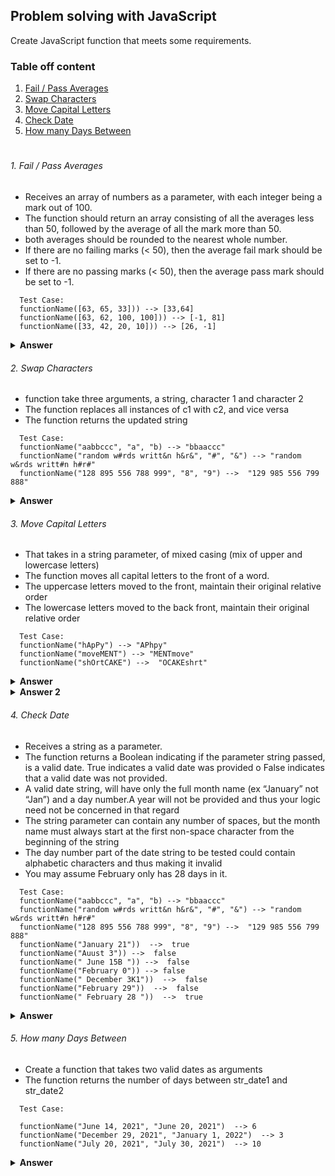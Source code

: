 ## Problem solving with JavaScript

Create JavaScript function that meets some requirements.

### Table off content
  1. [ Fail / Pass Averages](https://github.com/siddique000/JS-problem#1-fail--pass-averages)
  2. [ Swap Characters](https://github.com/siddique000/JS-problem#2-swap-characters)
  3. [ Move Capital Letters](https://github.com/siddique000/JS-problem#3-move-capital-letters)
  4. [ Check Date ](https://github.com/siddique000/JS-problem#4-check-date)
  5. [ How many Days Between](https://github.com/siddique000/JS-problem#5-how-many-days-between)

#

###### 1. Fail / Pass Averages
  
  - Receives an array of numbers as a parameter, with each integer being a mark out of 100.
  - The function should return an array consisting of all the averages less than 50, followed by the average
of all the mark more than 50.
  - both averages should be rounded to the nearest whole number. 
  - If there are no failing marks (< 50), then the average fail mark should be set to -1.
  - If there are no passing marks (< 50), then the average pass mark should be set to -1.

>
      Test Case:
      functionName([63, 65, 33])) --> [33,64] 
      functionName([63, 62, 100, 100])) --> [-1, 81]
      functionName([33, 42, 20, 10])) --> [26, -1]
  
<details><summary><b>Answer</b></summary>

```javaScript
function failPassAverage(arr) {
  const failArr = arr.filter((i) => i < 50);
  const passArr = arr.filter((i) => i >= 50 && i != 0);

  const failAvg =
    failArr.length !== 0
      ? Math.round(failArr.reduce((a, b) => a + b) / failArr.length)
      : -1;
  const passAvg =
    passArr.length !== 0
      ? Math.round(passArr.reduce((a, b) => a + b) / passArr.length)
      : -1;

  return [failAvg, passAvg];
}
```
</details>

###### 2. Swap Characters
  
  - function take three arguments, a string, character 1 and character 2
  - The function replaces all instances of c1 with c2, and vice versa
  - The function returns the updated string
>
      Test Case:
      functionName("aabbccc", "a", "b) --> "bbaaccc" 
      functionName("random w#rds writt&n h&r&", "#", "&") --> "random w&rds writt#n h#r#"
      functionName("128 895 556 788 999", "8", "9") -->  "129 985 556 799 888"
  
<details><summary><b>Answer</b></summary>

```javaScript
function swapCharactersInString(str, c1, c2) {
  let stringArr = str.split("");

  for (let i = 0; i < stringArr.length; i++) {
    if (stringArr[i] === c1) {
      stringArr[i] = c2;
    } else if (stringArr[i] === c2) {
      stringArr[i] = c1;
    }
  }
  return stringArr.join("");
}
```
</details>

###### 3. Move Capital Letters
  
  - That takes in a string parameter, of mixed casing (mix of upper and lowercase letters)
  - The function moves all capital letters to the front of a word.
  - The uppercase letters moved to the front, maintain their original relative order
  - The lowercase letters moved to the back front, maintain their original relative order
>
      Test Case:
      functionName("hApPy") --> "APhpy"
      functionName("moveMENT") --> "MENTmove"
      functionName("shOrtCAKE") -->  "OCAKEshrt"
  
<details><summary><b>Answer</b></summary>

```javaScript
function moveCapitalLetter(str) {
  let cap = "";
  let small = "";
  for (let i = 0; i < str.length; i++) {
    if (str[i] >= "A" && str[i] <= "Z") {
      cap += str[i];
    } else {
      small += str[i];
    }
  }
  return cap + small;
}
```
</details>

<details><summary><b>Answer 2</b></summary>

```javaScript
function moveCapitalLetter(str) {
  const res = [...str].sort((a, b) => (isCaps(a) ? (isCaps(b) ? 0 : -1) : 0));
  return res.join("");

  function isCaps(c) {
    return c.charCodeAt() >= 65 && c.charCodeAt() <= 90;
  }
}

```
</details>

###### 4. Check Date
  
  - Receives a string as a parameter.
  - The function returns a Boolean indicating if the parameter string passed, is a valid date. True indicates a valid date was provided o False indicates that a valid date was not provided.
  - A valid date string, will have only the full month name (ex “January” not “Jan”) and a day number.A year will not be provided and thus your logic need not be concerned in that regard
  - The string parameter can contain any number of spaces, but the month name must always start at the
    first non-space character from the beginning of the string
  - The day number part of the date string to be tested could contain alphabetic characters and thus making
    it invalid
  - You may assume February only has 28 days in it.
>
      Test Case:
      functionName("aabbccc", "a", "b) --> "bbaaccc" 
      functionName("random w#rds writt&n h&r&", "#", "&") --> "random w&rds writt#n h#r#"
      functionName("128 895 556 788 999", "8", "9") -->  "129 985 556 799 888"
      functionName("January 21"))  -->  true
      functionName("Auust 3")) -->  false
      functionName(" June 15B ")) -->  false
      functionName("February 0")) --> false
      functionName(" December 3K1"))  -->  false
      functionName("February 29"))  -->  false
      functionName(" February 28 "))  -->  true
  
<details><summary><b>Answer</b></summary>

```javaScript
function checkValidDate(dateStr) {
  const MONTH = {
    January: "January",
    February: "February",
    March: "March",
    April: "April",
    May: "May",
    June: "June",
    July: "July",
    August: "August",
    September: "September",
    October: "October",
    November: "November",
    December: "December",
  };
  let [month, day] = filterUndefined(splitToArr(dateStr, " "));

  if (month === MONTH.January && day <= 31 && day != 0) return true;
  else if (month === MONTH.February && day <= 28 && day != 0) return true;
  else if (month === MONTH.March && day <= 31 && day != 0) return true;
  else if (month === MONTH.April && day <= 30 && day != 0) return true;
  else if (month === MONTH.May && day <= 31 && day != 0) return true;
  else if (month === MONTH.June && day <= 30 && day != 0) return true;
  else if (month === MONTH.July && day <= 31 && day != 0) return true;
  else if (month === MONTH.August && day <= 30 && day != 0) return true;
  else if (month === MONTH.September && day <= 31 && day != 0) return true;
  else if (month === MONTH.October && day <= 30 && day != 0) return true;
  else if (month === MONTH.November && day <= 31 && day != 0) return true;
  else if (month === MONTH.December && day <= 30 && day != 0) return true;
  else return false;

  function filterUndefined(arr) {
    let newArr = [];
    for (let i = 0; i < arr.length; i++) {
      if (arr[i] !== undefined) {
        newArr = [...newArr, arr[i]];
      }
    }
    return newArr;
  }

  function splitToArr(string, separator) {
    let cache = [];
    let cachInt = 0;
    let lastWord = "";
    for (let i = 0; i < string.length; i++) {
      if (string[i] == separator) {
        cachInt++;
        lastWord = "";
      } else {
        if (lastWord !== " ") {
          lastWord += string[i];
          cache[cachInt] = lastWord;
        }
      }
    }
    return cache;
  }
}
```
</details>
  
 ###### 5. How many Days Between
  
  - Create a function that takes two valid dates as arguments
  - The function returns the number of days between str_date1 and str_date2

>
      Test Case:
      
      functionName("June 14, 2021", "June 20, 2021")  --> 6
      functionName("December 29, 2021", "January 1, 2022")  --> 3
      functionName("July 20, 2021", "July 30, 2021")  --> 10
  
<details><summary><b>Answer</b></summary>

```javaScript
function getDaysBetweenTwoDate(str1, str2) {
  const date1 = new Date(str1);
  const date2 = new Date(str2);
  const startDay = Math.floor(date1.getTime() / (60 * 60 * 24 * 1000)); 
  const endDay = Math.floor(date2.getTime() / (60 * 60 * 24 * 1000)); 
  return endDay - startDay;
}
```
</details>
